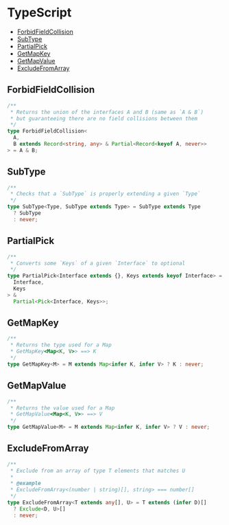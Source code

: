 # TypeScript

- [ForbidFieldCollision](#forbid-field-collision)
- [SubType](#subtype)
- [PartialPick](#partial-pick)
- [GetMapKey](#get-map-key)
- [GetMapValue](#get-map-value)
- [ExcludeFromArray](#exclude-from-array)

## <a name="forbid-field-collision"></a>ForbidFieldCollision

```ts
/**
 * Returns the union of the interfaces A and B (same as `A & B`)
 * but guaranteeing there are no field collisions between them
 */
type ForbidFieldCollision<
  A,
  B extends Record<string, any> & Partial<Record<keyof A, never>>
> = A & B;
```

## <a name="subtype"></a>SubType

```ts
/**
 * Checks that a `SubType` is properly extending a given `Type`
 */
type SubType<Type, SubType extends Type> = SubType extends Type
  ? SubType
  : never;
```

## <a name="partial-pick"></a>PartialPick

```ts
/**
 * Converts some `Keys` of a given `Interface` to optional
 */
type PartialPick<Interface extends {}, Keys extends keyof Interface> = Omit<
  Interface,
  Keys
> &
  Partial<Pick<Interface, Keys>>;
```

## <a name="get-map-key"></a>GetMapKey

```ts
/**
 * Returns the type used for a Map
 * GetMapKey<Map<K, V>> ==> K
 */
type GetMapKey<M> = M extends Map<infer K, infer V> ? K : never;
```

## <a name="get-map-value"></a>GetMapValue

```ts
/**
 * Returns the value used for a Map
 * GetMapValue<Map<K, V>> ==> V
 */
type GetMapValue<M> = M extends Map<infer K, infer V> ? V : never;
```

## <a name="exclude-from-array"></a>ExcludeFromArray

```ts
/**
 * Exclude from an array of type T elements that matches U
 *
 * @example
 * ExcludeFromArray<(number | string)[], string> === number[]
 */
type ExcludeFromArray<T extends any[], U> = T extends (infer D)[]
  ? Exclude<D, U>[]
  : never;
```
